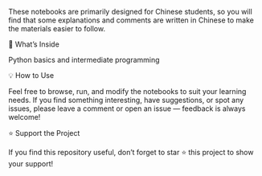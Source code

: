 These notebooks are primarily designed for Chinese students, so you will find that some explanations and comments are written in Chinese to make the materials easier to follow.

📘 What’s Inside

Python basics and intermediate programming

💡 How to Use

Feel free to browse, run, and modify the notebooks to suit your learning needs. If you find something interesting, have suggestions, or spot any issues, please leave a comment or open an issue — feedback is always welcome!

⭐ Support the Project

If you find this repository useful, don’t forget to star ⭐ this project to show your support!
